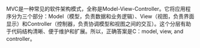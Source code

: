 MVC是一种常见的软件架构模式，全称是Model-View-Controller。它将应用程序分为三个部分：Model（模型，负责数据和业务逻辑）、View（视图，负责界面显示）和Controller（控制器，负责协调模型和视图之间的交互）。这个分层有助于代码结构清晰、便于维护和扩展。所以，正确答案是C：model, view, and controller。